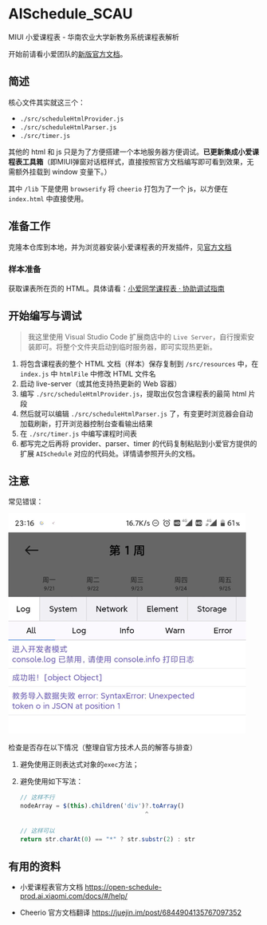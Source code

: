 # AISchedule_SCAU

MIUI 小爱课程表 - 华南农业大学新教务系统课程表解析

开始前请看小爱团队的[新版官方文档](https://open-schedule-prod.ai.xiaomi.com/docs/#/help/)。

## 简述

核心文件其实就这三个：

- `./src/scheduleHtmlProvider.js`
- `./src/scheduleHtmlParser.js`
- `./src/timer.js`

其他的 html 和 js 只是为了方便搭建一个本地服务器方便调试。**已更新集成小爱课程表工具箱**（即MIUI弹窗对话框样式，直接按照官方文档编写即可看到效果，无需额外挂载到 window 变量下。）

其中 `/lib` 下是使用 `browserify` 将 `cheerio` 打包为了一个 js，以方便在 `index.html` 中直接使用。

## 准备工作

克隆本仓库到本地，并为浏览器安装小爱课程表的开发插件，见[官方文档](https://open-schedule-prod.ai.xiaomi.com/docs/#/help/)

### 样本准备

获取课表所在页的 HTML。具体请看：[小爱同学课程表 · 协助调试指南](https://www.yuque.com/docs/share/1ca58f30-03d5-413f-a2f2-5647ee0fabab?#)

## 开始编写与调试

> 我这里使用 Visual Studio Code 扩展商店中的 `Live Server`，自行搜索安装即可。将整个文件夹启动到临时服务器，即可实现热更新。

1. 将包含课程表的整个 HTML 文档（样本）保存复制到 `/src/resources` 中，在 `index.js` 中 `htmlFile` 中修改 HTML 文件名
2. 启动 live-server（或其他支持热更新的 Web 容器）
3. 编写 `./src/scheduleHtmlProvider.js`，提取出仅包含课程表的最简 html 片段
4. 然后就可以编辑 `./src/scheduleHtmlParser.js` 了，有变更时浏览器会自动加载刷新，打开浏览器控制台查看输出结果
5. 在 `./src/timer.js` 中编写课程时间表
6. 都写完之后再将 provider、parser、timer 的代码复制粘贴到小爱官方提供的扩展 `AISchedule` 对应的代码处。详情请参照开头的文档。

## 注意

常见错误：

<img src="README.assets/common_error_json.png" alt="common_error_json" style="zoom:50%;" />

检查是否存在以下情况（整理自官方技术人员的解答与排查）

1. 避免使用正则表达式对象的`exec`方法；

2. 避免使用如下写法：

   ```javascript
   // 这样不行
   nodeArray = $(this).children('div')?.toArray()
                                      ^

   // 这样可以
   return str.charAt(0) == "*" ? str.substr(2) : str
   ```

## 有用的资料

- 小爱课程表官方文档
  https://open-schedule-prod.ai.xiaomi.com/docs/#/help/

- Cheerio 官方文档翻译
  https://juejin.im/post/6844904135767097352
